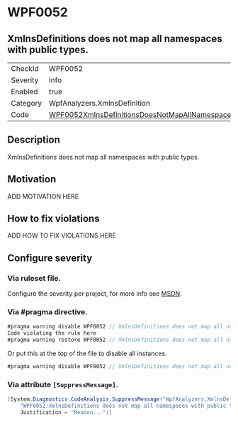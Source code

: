 # WPF0052
## XmlnsDefinitions does not map all namespaces with public types.

<!-- start generated table -->
<table>
  <tr>
    <td>CheckId</td>
    <td>WPF0052</td>
  </tr>
  <tr>
    <td>Severity</td>
    <td>Info</td>
  </tr>
  <tr>
    <td>Enabled</td>
    <td>true</td>
  </tr>
  <tr>
    <td>Category</td>
    <td>WpfAnalyzers.XmlnsDefinition</td>
  </tr>
  <tr>
    <td>Code</td>
    <td><a href="https://github.com/DotNetAnalyzers/WpfAnalyzers/blob/master/WpfAnalyzers/WPF0052XmlnsDefinitionsDoesNotMapAllNamespaces.cs">WPF0052XmlnsDefinitionsDoesNotMapAllNamespaces</a></td>
  </tr>
</table>
<!-- end generated table -->

## Description

XmlnsDefinitions does not map all namespaces with public types.

## Motivation

ADD MOTIVATION HERE

## How to fix violations

ADD HOW TO FIX VIOLATIONS HERE

<!-- start generated config severity -->
## Configure severity

### Via ruleset file.

Configure the severity per project, for more info see [MSDN](https://msdn.microsoft.com/en-us/library/dd264949.aspx).

### Via #pragma directive.
```C#
#pragma warning disable WPF0052 // XmlnsDefinitions does not map all namespaces with public types.
Code violating the rule here
#pragma warning restore WPF0052 // XmlnsDefinitions does not map all namespaces with public types.
```

Or put this at the top of the file to disable all instances.
```C#
#pragma warning disable WPF0052 // XmlnsDefinitions does not map all namespaces with public types.
```

### Via attribute `[SuppressMessage]`.

```C#
[System.Diagnostics.CodeAnalysis.SuppressMessage("WpfAnalyzers.XmlnsDefinition", 
    "WPF0052:XmlnsDefinitions does not map all namespaces with public types.", 
    Justification = "Reason...")]
```
<!-- end generated config severity -->